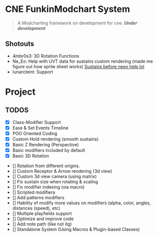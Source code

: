 # CNE FunkinModchart System
> A Modcharting framework on development for cne. **_Under development_**

## Shotouts
- 4mbr0s3: 3D Rotation Functions
- Ne_Eo: Help with UVT data for sustains custom rendering (made me figure out how sprite sheet works) [Sustains before neeo help lol](https://github.com/TheoDevelops/CNEModchart-Framework/blob/main/art/nocontext.png)
- lunarcleint: Support

# Project

## TODOS
- [X] Class-Modifier Support
- [X] Ease & Set Events Timeline
- [X] POO Oriented Coding
- [X] Custom Hold rendering (smooth sustains)
- [X] Basic Z Rendering (Perspective)
- [X] Basic modifiers included by default
- [X] Basic 3D Rotation
- [] Rotation from different origins.
- [] Custom Receptor & Arrow rendering (3d view)
- [] Custom 3d view camera (using matrix)
- [] Fix sustain size when rotating & scaling
- [] Fix modifier indexing (via macro)
- [] Scripted modifiera
- [] Add patterns modifiers
- [] Hability of modify more values on modifiers (alpha, color, angles, distances (speed), etc)
- [] Multiple playfields support
- [] Optimize and improve code
- [] Add note path (like not itg)
- [] Standalone System (Using Macros & Plugin-based Classes)
